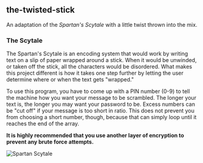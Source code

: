 the-twisted-stick
-
An adaptation of the *Spartan's Scytale* with a little twist thrown into the mix.

### The Scytale

The Spartan's Scytale is an encoding system that would work by writing text on a slip of paper wrapped around a stick. When it would be unwinded, or taken off the stick, all the characters would be disordered. What makes this project different is how it takes one step further by letting the user determine where or when the text gets "wrapped."

To use this program, you have to come up with a PIN number (0-9) to tell the machine how you want your message to be scrambled. The longer your text is, the longer you may want your password to be. Excess numbers can be "cut off" if your message is too short in ratio. This does not prevent you from choosing a short number, though, because that can simply loop until it reaches the end of the array.

**It is highly recommended that you use another layer of encryption to prevent any brute force attempts.**

![Spartan Scytale](https://upload.wikimedia.org/wikipedia/commons/5/51/Skytale.png)
